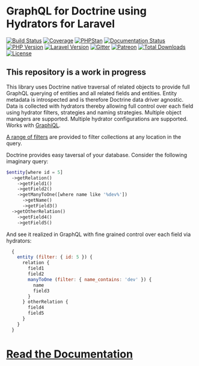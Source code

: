 GraphQL for Doctrine using Hydrators for Laravel
================================================

[![Build Status](https://travis-ci.org/API-Skeletons/laravel-doctrine-graphql.svg)](https://travis-ci.org/API-Skeletons/laravel-doctrine-graphql)
[![Coverage](https://coveralls.io/repos/github/API-Skeletons/laravel-doctrine-graphql/badge.svg?branch=master&124)](https://coveralls.io/repos/github/API-Skeletons/laravel-doctrine-graphql/badge.svg?branch=master&124)
[![PHPStan](https://img.shields.io/badge/PHPStan-enabled-brightgreen.svg?style=flat)](https://github.com/phpstan/phpstan)
[![Documentation Status](https://readthedocs.org/projects/api-skeletons-laravel-doctrine-graphql/badge/?version=latest)](https://api-skeletons-laravel-doctrine-graphql.readthedocs.io/en/latest/?badge=latest)
[![PHP Version](https://img.shields.io/badge/PHP-8.0-blue)](https://img.shields.io/badge/PHP-8.0-blue)
[![Laravel Version](https://img.shields.io/badge/Laravel-8.x-red)](https://img.shields.io/badge/Laravel-8.x-red)
[![Gitter](https://badges.gitter.im/api-skeletons/open-source.svg)](https://gitter.im/api-skeletons/open-source)
[![Patreon](https://img.shields.io/badge/patreon-donate-yellow.svg)](https://www.patreon.com/apiskeletons)
[![Total Downloads](https://poser.pugx.org/api-skeletons/laravel-doctrine-graphql/downloads)](https://packagist.org/packages/api-skeletons/doctrine-graphql)
[![License](https://poser.pugx.org/api-skeletons/laravel-doctrine-hal/license)](//packagist.org/packages/api-skeletons/laravel-doctrine-graphql)


## This repository is a work in progress

This library uses Doctrine native traversal of related objects to provide full GraphQL
querying of entities and all related fields and entities.
Entity metadata is introspected and is therefore Doctrine data driver agnostic.
Data is collected with hydrators thereby
allowing full control over each field using hydrator filters, strategies and naming strategies.
Multiple object managers are supported. Multiple hydrator configurations are supported.
Works with [GraphiQL](https://github.com/graphql/graphiql).

[A range of filters](http://graphql.apiskeletons.com/en/latest/queries.html)
are provided to filter collections at any location in the query.

Doctrine provides easy taversal of your database.  Consider the following imaginary query:
```php
$entity[where id = 5]
  ->getRelation()
    ->getField1()
    ->getField2()
    ->getManyToOne([where name like '%dev%'])
      ->getName()
      ->getField3()
  ->getOtherRelation()
    ->getField4()
    ->getField5()
```

And see it realized in GraphQL with fine grained control over each field via hydrators:

```js
  { 
    entity (filter: { id: 5 }) { 
      relation { 
        field1 
        field2 
        manyToOne (filter: { name_contains: 'dev' }) { 
          name 
          field3 
        } 
      } otherRelation { 
        field4 
        field5 
      } 
    } 
  }
```


[Read the Documentation](https://apiskeletons-doctrine-graphql.readthedocs.io/en/latest/)
==========================================================

